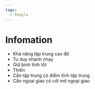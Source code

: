 ```yaml
---
tags:
  - People
---
```

# Infomation

- Khả năng tập trung cao độ
- Tư duy nhanh nhạy
- Giữ bình tĩnh tốt
- Thiền
- Cần tập trung có điềm tĩnh tập trung
- Cần ngoại giao có cởi mở ngoại giao